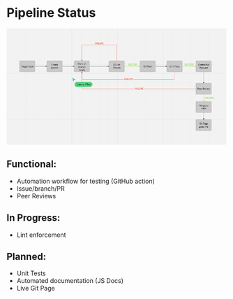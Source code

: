 # Pipeline Status

![](admin/pipeline/phase1.png)

## Functional:
- Automation workflow for testing (GitHub action)
- Issue/branch/PR 
- Peer Reviews

## In Progress:
- Lint enforcement

## Planned:
- Unit Tests
- Automated documentation (JS Docs)
- Live Git Page
